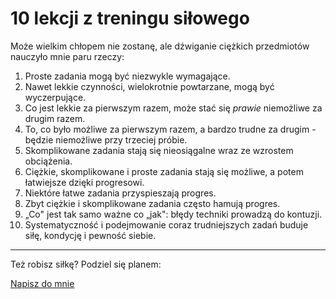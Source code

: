 # 10 lekcji z treningu siłowego

Może wielkim chłopem nie zostanę, ale dźwiganie ciężkich przedmiotów nauczyło mnie paru rzeczy:

1. Proste zadania mogą być niezwykle wymagające.
2. Nawet lekkie czynności, wielokrotnie powtarzane, mogą być wyczerpujące.
3. Co jest lekkie za pierwszym razem, może stać się *prawie* niemożliwe za drugim razem.
4. To, co było możliwe za pierwszym razem, a bardzo trudne za drugim - będzie niemożliwe przy trzeciej próbie.
5. Skomplikowane zadania stają się nieosiągalne wraz ze wzrostem obciążenia.
6. Ciężkie, skomplikowane i proste zadania stają się możliwe, a potem łatwiejsze dzięki progresowi.
7. Niektóre łatwe zadania przyspieszają progres.
8. Zbyt ciężkie i skomplikowane zadania często hamują progres.
9. „Co" jest tak samo ważne co „jak": błędy techniki prowadzą do kontuzji.
10. Systematyczność i podejmowanie coraz trudniejszych zadań buduje siłę, kondycję i pewność siebie.

---

Też robisz siłkę? Podziel się planem:

[Napisz do mnie](mailto:jakub.jeziorny@gmail.com)